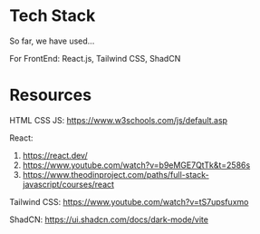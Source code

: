 # Tech Stack 
So far, we have used...

For FrontEnd: React.js, Tailwind CSS, ShadCN


# Resources

HTML CSS JS: https://www.w3schools.com/js/default.asp

React: 

1. https://react.dev/
2. https://www.youtube.com/watch?v=b9eMGE7QtTk&t=2586s
3. https://www.theodinproject.com/paths/full-stack-javascript/courses/react

Tailwind CSS: https://www.youtube.com/watch?v=tS7upsfuxmo

ShadCN: 
https://ui.shadcn.com/docs/dark-mode/vite
